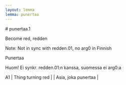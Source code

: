 ```yaml
---
layout: lemma
lemma: punertaa
---
```


<div class="sense">
# <span class="sensename">punertaa.1</span>

<span class="description">Become red, redden</span>

Note: Not in sync with redden.01, no arg0 in Finnish

<span class="description">Punertaa</span>

Huom! Ei synkr. redden.01:n kanssa, suomessa ei arg0:a

A1 | Thing turning red |   | Asia, joka punertaa |  

</div>


